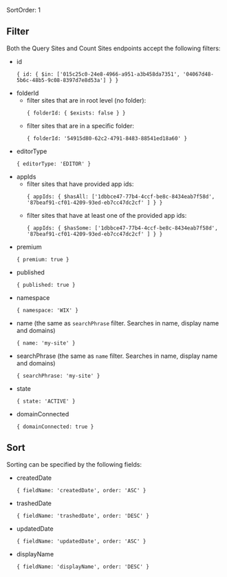 SortOrder: 1
## Filter

Both the Query Sites and Count Sites endpoints accept the following filters:
* id
  ```
  { id: { $in: ['015c25c0-24e8-4966-a951-a3b458da7351', '04067d48-5b6c-48b5-9c08-8397d7e8d53a'] } }
  ```
* folderId
    * filter sites that are in root level (no folder):
      ```
      { folderId: { $exists: false } }
      ```
    * filter sites that are in a specific folder:
      ```
      { folderId: '54915d80-62c2-4791-8483-88541ed18a60' }
      ```
* editorType
  ```
  { editorType: 'EDITOR' }
  ```
* appIds
    * filter sites that have provided app ids:
      ```
      { appIds: { $hasAll: ['1dbbce47-77b4-4ccf-be8c-8434eab7f58d', '87beaf91-cf01-4209-93ed-eb7cc47dc2cf' ] } }
      ```
    * filter sites that have at least one of the provided app ids:
      ```
      { appIds: { $hasSome: ['1dbbce47-77b4-4ccf-be8c-8434eab7f58d', '87beaf91-cf01-4209-93ed-eb7cc47dc2cf' ] } }
      ```
* premium
    ```
    { premium: true }
    ```
* published
  ```
  { published: true }
  ```
* namespace
  ```
  { namespace: 'WIX' }
  ```
* name (the same as `searchPhrase` filter. Searches in name, display name and domains)
  ```
  { name: 'my-site' }
  ```
* searchPhrase (the same as `name` filter. Searches in name, display name and domains)
  ```
  { searchPhrase: 'my-site' }
  ```
* state
  ```
  { state: 'ACTIVE' }
  ```
* domainConnected
  ```
  { domainConnected: true }
  ```

## Sort

Sorting can be specified by the following fields:
* createdDate
  ```
  { fieldName: 'createdDate', order: 'ASC' }
  ```
* trashedDate
  ```
  { fieldName: 'trashedDate', order: 'DESC' }
  ```
* updatedDate
  ```
  { fieldName: 'updatedDate', order: 'ASC' }
  ```
* displayName
  ```
  { fieldName: 'displayName', order: 'DESC' }
  ```
